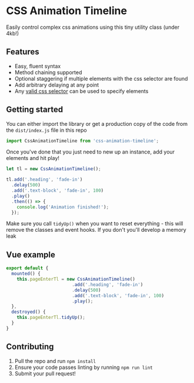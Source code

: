 # CSS Animation Timeline

Easily control complex css animations using this tiny utility class (under 4kb!)

## Features
 - Easy, fluent syntax
 - Method chaining supported
 - Optional staggering if multiple elements with the css selector are found
 - Add arbitrary delaying at any point
 - Any [valid css selector](https://developer.mozilla.org/en-US/docs/Web/API/Document/querySelectorAll#Parameters) can be used to specify elements

## Getting started
You can either import the library or get a production copy of the code from the `dist/index.js` file in this repo
```javascript
import CssAnimationTimeline from 'css-animation-timeline';
```
Once you've done that you just need to new up an instance, add your elements and hit play!

```javascript
let tl = new CssAnimationTimeline();

tl.add('.heading', 'fade-in')
  .delay(500)
  .add('.text-block', 'fade-in', 100)
  .play()
  .then(() => {
    console.log('Animation finished!');
  });
```

Make sure you call `tidyUp()` when you want to reset everything - this will remove the classes and event hooks. If you don't you'll develop a memory leak

## Vue example

```javascript
export default {
  mounted() {
    this.pageEnterTl = new CssAnimationTimeline()
                         .add('.heading', 'fade-in')
                         .delay(500)
                         .add('.text-block', 'fade-in', 100)
                         .play();
  },
  destroyed() {
    this.pageEnterTl.tidyUp();
  }
}
```

## Contributing
1. Pull the repo and run `npm install`
2. Ensure your code passes linting by running `npm run lint`
3. Submit your pull request!

